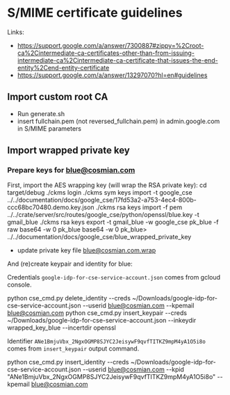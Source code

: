 # S/MIME certificate guidelines

Links:

- https://support.google.com/a/answer/7300887#zippy=%2Croot-ca%2Cintermediate-ca-certificates-other-than-from-issuing-intermediate-ca%2Cintermediate-ca-certificate-that-issues-the-end-entity%2Cend-entity-certificate
- https://support.google.com/a/answer/13297070?hl=en#guidelines


## Import custom root CA

- Run generate.sh
- insert fullchain.pem (not reversed_fullchain.pem) in admin.google.com in S/MIME parameters

## Import wrapped private key

### Prepare keys for blue@cosmian.com

First, import the AES wrapping key (will wrap the RSA private key):
cd target/debug
./ckms login
./ckms sym keys import -t google_cse ../../documentation/docs/google_cse/17fd53a2-a753-4ec4-800b-ccc68bc70480.demo.key.json
./ckms rsa keys import -f pem ../../crate/server/src/routes/google_cse/python/openssl/blue.key -t gmail_blue
./ckms rsa keys export -t gmail_blue -w google_cse pk_blue -f raw
base64 -w 0 pk_blue
base64 -w 0 pk_blue> ../../documentation/docs/google_cse/blue_wrapped_private_key
+ update private key file blue@cosmian.com.wrap

And (re)create keypair and identity for blue:

Credentials `google-idp-for-cse-service-account.json` comes from gcloud console.

python cse_cmd.py delete_identity --creds ~/Downloads/google-idp-for-cse-service-account.json --userid blue@cosmian.com --kpemail blue@cosmian.com
python cse_cmd.py insert_keypair --creds ~/Downloads/google-idp-for-cse-service-account.json --inkeydir wrapped_key_blue --incertdir openssl

Identifier `ANe1BmjuVbx_2NgxOGMP8SJYC2JeisywF9qvfTITKZ9mpM4yA1O5i8o` comes from `insert_keypair` output command.

python cse_cmd.py insert_identity --creds ~/Downloads/google-idp-for-cse-service-account.json --userid blue@cosmian.com --kpid "ANe1BmjuVbx_2NgxOGMP8SJYC2JeisywF9qvfTITKZ9mpM4yA1O5i8o" --kpemail blue@cosmian.com

